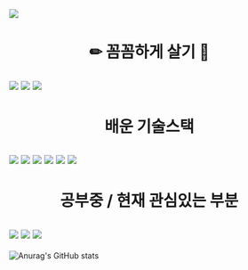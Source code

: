 <img src="https://capsule-render.vercel.app/api?type=waving&color=0:FFE8FF,100:00A1EA&height=200&section=header&text=&fontSize=90" />

<h1><center>✏ 꼼꼼하게 살기 📝</center></h1>

<h2> <img src="https://img.shields.io/badge/SSAFY7-1428A0?style=flat&logo=samsung&logoColor=ffffff"/> <a href="https://blog.naver.com/pmis118" target="_blank"><img src="https://img.shields.io/badge/BLOG-03C75A?style=flat&logo=naver&logoColor=ffffff"/></a> <img src="https://img.shields.io/badge/pmis118@naver.com-F06B66?style=flat&logo=maildotru&logoColor=ffffff"/> </h2>

<h1><center> 배운 기술스택 </center></h1>

<h2><img src="https://img.shields.io/badge/Java-007396?style=flat&logo=OpenJDK&logoColor=white"/> <img src="https://img.shields.io/badge/SpringBoot-6DB33F?style=flat&logo=springboot&logoColor=white"/> <img src="https://img.shields.io/badge/Spring-6DB33F?style=flat&logo=spring&logoColor=white"/> <img src="https://img.shields.io/badge/Nginx-009639?style=flat&logo=nginx&logoColor=white"/> <img src="https://img.shields.io/badge/MySQL-4479A1?style=flat&logo=mysql&logoColor=white"/> <img src="https://img.shields.io/badge/Unity-000000?style=flat&logo=unity&logoColor=white"/> </h2>

<h1><center> 공부중 / 현재 관심있는 부분 </center></h1>

<h2><img src="https://img.shields.io/badge/Docker-2496ED?style=flat&logo=docker&logoColor=white"/> <img src="https://img.shields.io/badge/Msa-6DB33F?style=flat&logo=spring&logoColor=white"/> <img src="https://img.shields.io/badge/SpringSecurity-6DB33F?style=flat&logo=springsecurity&logoColor=white"/> </h2>


![Anurag's GitHub stats](https://github-readme-stats.vercel.app/api?username=jyoungl&show_icons=true&theme=radical&theme=transparent)

<!--
**jyoungl/jyoungl** is a ✨ _special_ ✨ repository because its `README.md` (this file) appears on your GitHub profile.

Here are some ideas to get you started:

- 🔭 I’m currently working on ...
- 🌱 I’m currently learning ...
- 👯 I’m looking to collaborate on ...
- 🤔 I’m looking for help with ...
- 💬 Ask me about ...
- 📫 How to reach me: ...
- 😄 Pronouns: ...
- ⚡ Fun fact: ...
-->
